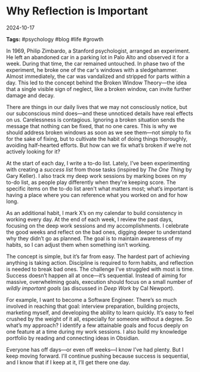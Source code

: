# Why Reflection is Important

2024-10-17

**Tags:** #psychology #blog #life #growth

In 1969, Philip Zimbardo, a Stanford psychologist, arranged an experiment. He left
an abandoned car in a parking lot in Palo Alto and observed it for a week. During
that time, the car remained untouched. In phase two of the experiment, he broke
one of the car's windows with a sledgehammer. Almost immediately, the car was
vandalized and stripped for parts within a day. This led to the concept behind the
Broken Window Theory—the idea that a single visible sign of neglect, like a broken
window, can invite further damage and decay.

There are things in our daily lives that we may not consciously notice, but our
subconscious mind does—and these unnoticed details have real effects on us.
Carelessness is contagious. Ignoring a broken situation sends the message that
nothing can be fixed, that no one cares. This is why we should address broken
windows as soon as we see them—not simply to fix for the sake of fixing, but to
cultivate the habit of doing things thoroughly, avoiding half-hearted efforts. But
how can we fix what’s broken if we’re not actively looking for it?

At the start of each day, I write a to-do list. Lately, I’ve been experimenting with
creating a _success list_ from those tasks (inspired by _The One Thing_ by Gary
Keller). I also track my deep work sessions by marking boxes on my to-do list, as
people play differently when they're keeping score. The specific items on the to-do
list aren't what matters most; what’s important is having a place where you can
reference what you worked on and for how long.

As an additional habit, I mark X’s on my calendar to build consistency in working
every day. At the end of each week, I review the past days, focusing on the deep
work sessions and my accomplishments. I celebrate the good weeks and reflect on
the bad ones, digging deeper to understand why they didn’t go as planned. The
goal is to maintain awareness of my habits, so I can adjust them when something
isn’t working.

The concept is simple, but it’s far from easy. The hardest part of achieving anything
is taking action. Discipline is required to form habits, and reflection is needed to
break bad ones. The challenge I’ve struggled with most is time. Success doesn’t
happen all at once—it’s sequential. Instead of aiming for massive, overwhelming
goals, execution should focus on a small number of _wildly important goals_
(as discussed in _Deep Work_ by Cal Newport).

For example, I want to become a Software Engineer. There’s so much involved in
reaching that goal: interview preparation, building projects, marketing myself, and
developing the ability to learn quickly. It’s easy to feel crushed by the weight of it
all, especially for someone without a degree. So what’s my approach? I identify a
few attainable goals and focus deeply on one feature at a time during my work
sessions. I also build my knowledge portfolio by reading and connecting ideas in
Obsidian.

Everyone has off days—or even off weeks—I know I’ve had plenty. But I keep
moving forward. I'll continue pushing because success is sequential, and I know
that if I keep at it, I’ll get there one day.

